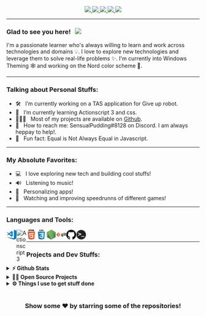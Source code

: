 <!-- Social Section -->
<p align="center">
  <a href= "https://github.com/SensualPudd">
    <img src="https://img.icons8.com/material-outlined/30/689d6a/source-code.png"/>
  </a>
  <a href= "https://www.linkedin.com/in/kasper-lindeberg-5053281a2/">
    <img src="https://img.icons8.com/material-outlined/30/689d6a/linkedin.png"/>
  </a>
  <a href= "https://twitter.com/Puddieboi">
    <img src="https://img.icons8.com/material-outlined/30/689d6a/twitter.png"/>
  </a>
  <a href="https://www.buymeacoffee.com/sensualpudding">
    <img src="https://img.icons8.com/material-outlined/30/689d6a/cafe.png"/>
  </a>
  <a href="mailto:kaasper.lindeberg@gmail.com">
    <img src="https://img.icons8.com/ios-glyphs/30/689d6a/physics.png"/>
  </a>

  
</p>

---

### Glad to see you here! &nbsp; ![](https://visitor-badge.glitch.me/badge?page_id=SensualPudd&style=flat-square&color=0088cc)

I'm a passionate learner who's always willing to learn and work across technologies and domains 💡. I love to explore new technologies and leverage them to solve real-life problems ✨. I'm currently into Windows Theming 🕸️ and working on the Nord color scheme 🥳.

---

### Talking about Personal Stuffs:

- 🛠 &nbsp; I’m currently working on a TAS application for Give up robot.
- 🚀 &nbsp; I’m currently learning Actionscript 3 and css.
- 👨🏻‍💻 &nbsp; Most of my projects are available on [Github](https://github.com/SensualPudd).
- 💬 &nbsp; How to reach me: SensualPudding#8128 on Discord. I am always heppay to help!.
- 👾 &nbsp; Fun fact: Equal is Not Always Equal in Javascript.

---

### My Absolute Favorites:

- 💻 &nbsp; I love exploring new tech and building cool stuffs!
- 🔊 &nbsp; Listening to music!
- 🎨 &nbsp; Personalizing apps!
- 🍕 &nbsp; Watching and improving speedrunns of different games!

---

### Languages and Tools:

<img align="left" alt="Visual Studio Code" width="26px" src="https://raw.githubusercontent.com/github/explore/80688e429a7d4ef2fca1e82350fe8e3517d3494d/topics/visual-studio-code/visual-studio-code.png" />
<img align="left" alt="Actionscript3" width="26px" src="https://img2.pngio.com/action-script-boostit-hub-actionscript-png-299_341.png" />
<img align="left" alt="HTML5" width="26px" src="https://raw.githubusercontent.com/github/explore/80688e429a7d4ef2fca1e82350fe8e3517d3494d/topics/html/html.png" />
<img align="left" alt="CSS3" width="26px" src="https://raw.githubusercontent.com/github/explore/80688e429a7d4ef2fca1e82350fe8e3517d3494d/topics/css/css.png" />
<img align="left" alt="Node.js" width="26px" src="https://raw.githubusercontent.com/github/explore/80688e429a7d4ef2fca1e82350fe8e3517d3494d/topics/nodejs/nodejs.png" />
<img align="left" alt="Git" width="26px" src="https://raw.githubusercontent.com/github/explore/80688e429a7d4ef2fca1e82350fe8e3517d3494d/topics/git/git.png" />
<img align="left" alt="GitHub" width="26px" src="https://raw.githubusercontent.com/github/explore/78df643247d429f6cc873026c0622819ad797942/topics/github/github.png" />
<img align="left" alt="Terminal" width="26px" src="https://raw.githubusercontent.com/github/explore/80688e429a7d4ef2fca1e82350fe8e3517d3494d/topics/terminal/terminal.png" />

<br />

---

### Projects and Dev Stuffs:

<details>	
  <summary><b>⚡ Github Stats</b></summary>

<img height="180em" src="https://github-readme-stats.vercel.app/api?username=SensualPudd&show_icons=true&hide_border=true&&count_private=true&include_all_commits=true" />
<img height="180em" src="https://github-readme-stats.vercel.app/api/top-langs/?username=SensualPudd&exclude_repo=KNN-Image-Classification&show_icons=true&hide_border=true&layout=compact&langs_count=8"/>
</details>

<details>
  <summary><b>🧑‍🚀 Open Source Projects</b></summary>

  <br />
  <table>
    <thead align="center">
      <tr border: none;>
        <td><b>💻 Projects</b></td>
        <td><b>🌟 Stars</b></td>
        <td><b>🍴 Forks</b></td>
        <td><b>🐛 Issues</b></td>
        <td><b>🔔 Pull Requests</b></td>
        <td><b>👨‍💻 Language</b></td>
      </tr>
    </thead>
    <tbody>
      <tr>
	<td><a href="https://github.com/SensualPudd/Discord-Nord-theme"><b>🎮 Discord Nord theme</b></a></td>
        <td><img alt="Stars" src="https://img.shields.io/github/stars/SensualPudd/Discord-Nord-theme?style=flat-square&labelColor=343b41"/></td>
        <td><img alt="Forks" src="https://img.shields.io/github/forks/SensualPudd/Discord-Nord-theme?style=flat-square&labelColor=343b41"/></td>
        <td><img alt="Issues" src="https://img.shields.io/github/issues/SensualPudd/Discord-Nord-theme?style=flat-square"/></td>
        <td><img alt="Pull Requests" src="https://img.shields.io/github/issues-pr/SensualPudd/Discord-Nord-theme?style=flat-square"/></td>
        <td><img alt="Language" src="https://img.shields.io/github/languages/top/SensualPudd/Discord-Nord-theme?style=flat-square"/></td>
      </tr>
      <tr>
	      <td><a href="https://github.com/SensualPudd/Give-up-robot-source-code"><b>🕹 GUR source code</b></a></td>
        <td><img alt="Stars" src="https://img.shields.io/github/stars/SensualPudd/Give-up-robot-source-code?style=flat-square&labelColor=343b41"/></td>
        <td><img alt="Forks" src="https://img.shields.io/github/forks/SensualPudd/Give-up-robot-source-code?style=flat-square&labelColor=343b41"/></td>
        <td><img alt="Issues" src="https://img.shields.io/github/issues/SensualPudd/Give-up-robot-source-code?style=flat-square"/></td>
        <td><img alt="Pull Requests" src="https://img.shields.io/github/issues-pr/SensualPudd/Give-up-robot-source-code?style=flat-square"/></td>
        <td><img alt="Language" src="https://img.shields.io/github/languages/top/SensualPudd/Give-up-robot-source-code?label=javascript&style=flat-square"/></td>
      </tr>
    </tbody>
  </table>
  <br />
</details>
 
<details>	
  <br />
  <summary><b>⚙️ Things I use to get stuff done</b></summary>
  	<ul>
  	    <li><b>OS:</b> Windows 10 Pro 1909</li>
	    <li><b>Laptop: </b> Dell Precision 3520 (in need of a new one)</li>
  	    <li><b>Browser: </b> Google Chrome</li>
	    <li><b>Terminal: </b> ZSH: Oh My Zsh (PowerLevel10k)</li>
	    <li><b>Code Editor:</b> VSCode - The best editor out there.</li>
	</ul>	
</details>

#

<div align="center">

### Show some ❤️ by starring some of the repositories!
